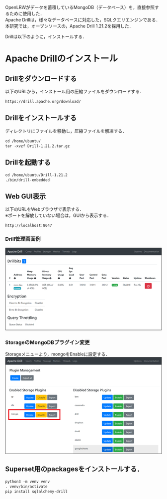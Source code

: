 OpenLRWがデータを蓄積しているMongoDB（データベース）を，直接参照するために使用した．  
Apache Drillは，様々なデータベースに対応した，SQLクエリエンジンである．  
本研究では，オープンソースの，Apache Drill 1.21.2を採用した．  
  
Drillは以下のように，インストールする．   

# Apache Drillのインストール
## Drillをダウンロードする
以下のURLから，インストール用の圧縮ファイルをダウンロードする．  
```
https://drill.apache.org/download/
```

## Drillをインストールする
ディレクトリにファイルを移動し，圧縮ファイルを解凍する．  
```
cd /home/ubuntu/
tar -xvzf Drill-1.21.2.tar.gz
```

## Drillを起動する
```
cd /home/ubuntu/Drill-1.21.2
./bin/drill-embedded
```

## Web GUI表示
以下のURLをWebブラウザで表示する．  
※ポートを解放していない場合は，GUIから表示する．

```
http://localhost:8047
```

### Drill管理画面例
![Drill管理画面例](image/drill_admin.png)

### StorageのMongoDBプラグイン変更
Storageメニューより，mongoをEnableに設定する．  
![MongoDBを有効化](image/drill_opt.png)

## Superset用のpackagesをインストールする．
```
python3 -m venv venv
. venv/bin/activate
pip install sqlalchemy-drill
```
